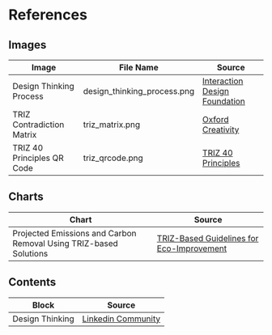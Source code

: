 # References

## Images

| Image | File Name | Source |
|-------|-----------|--------|
| Design Thinking Process | design_thinking_process.png | [Interaction Design Foundation](https://www.interaction-design.org/literature/article/5-stages-in-the-design-thinking-process) |
| TRIZ Contradiction Matrix | triz_matrix.png | [Oxford Creativity](https://www.triz.co.uk/learning-centre-innovation-materials) |
| TRIZ 40 Principles QR Code | triz_qrcode.png | [TRIZ 40 Principles](https://www.triz.co.uk/learning-centre-innovation-materials) |

## Charts

| Chart | Source |
|-------|--------|
| Projected Emissions and Carbon Removal Using TRIZ-based Solutions | [TRIZ-Based Guidelines for Eco-Improvement](https://www.researchgate.net/publication/340881898_TRIZ-Based_Guidelines_for_Eco-Improvement) |

## Contents

| Block | Source |
|-------|--------|
| Design Thinking | [Linkedin Community](https://www.linkedin.com/pulse/design-thinking-how-create-products-customers-love-1337ventures-bu6nc?trk=organization_guest_main-feed-card_feed-article-content) |
